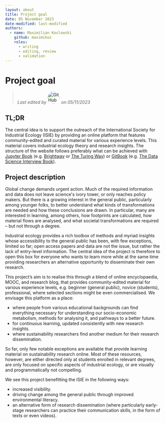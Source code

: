 ```yaml
---
layout: about
title: Project goal
date: 05 November 2023
date-modified: last-modified
authors:
  - name: Maximilian Koslowski
    github: maximikos
    roles:
      - writing
      - editing, review
      - validation
---
```


# Project goal

> *Last edited by* <a href=”https://github.com/maximikos“><img src="https://github.com/maximikos.png" alt="GitHub user" title="Max Koslowski" width="40" style="border-radius: 50%" /></a> *on 05/11/2023*

## TL;DR
The central idea is to support the outreach of the International Society for Industrial Ecology (ISIE) by providing an online platform that features community-edited and curated material for various experience levels. This material covers industrial ecology theory and research insights. The structure of the website follows preferably what can be achieved with [Jupyter Book](https://jupyterbook.org) (e.g. [Brightway](https://docs.brightway.dev/en/latest/index.html) or [The Turing Way](https://the-turing-way.netlify.app)) or [GitBook](https://www.gitbook.com) (e.g. [The Data Science Interview Book](https://book.thedatascienceinterviewproject.com/)).

## Project description
Global change demands urgent action. Much of the required information and data does not leave science's ivory tower, or only reaches policy makers. But there is a growing interest in the general public, particularly among younger folks, to better understand what kinds of transformations are needed and how these conclusions are drawn. In particular, many are interested in learning, among others, how footprints are calculated, how material flows are analysed, and what societal transformations are required – but not through a degree.

Industrial ecology provides a rich toolbox of methods and myriad insights whose accessibility to the general public has been, with few exceptions, limited so far; open access papers and data are not the issue, but rather the lack of entry-level information. The central idea of the project is therefore to open this box for everyone who wants to learn more while at the same time providing researchers an alternative opportunity to disseminate their own research.

This project’s aim is to realise this through a blend of online encyclopaedia, MOOC, and research blog, that provides community-edited material for various experience levels, e.g. beginner (general public), novice (students), professional, where selected sections might be even commercialised.
We envisage this platform as a place:

- where people from various educational backgrounds can find everything necessary for understanding our socio-economic metabolism, methods for analysing it, and pathways to a better future.
- for continuous learning, updated consistently with new research insights.
- where sustainability researchers find another medium for their research dissemination.

So far, only few notable exceptions are available that provide learning material on sustainability research online. Most of these resources, however, are either directed only at students enrolled in relevant degrees, are only focused on specific aspects of industrial ecology, or are visually and programmatically not compelling.

We see this project benefitting the ISIE in the following ways:

- increased visibility.
- driving change among the general public through improved environmental literacy.
- an alternative form of research dissemination (where particularly early-stage researchers can practice their communication skills, in the form of texts or even videos).
